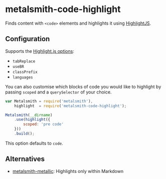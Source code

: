 # metalsmith-code-highlight

Finds content with `<code>` elements and highlights it using [HighlightJS](https://github.com/isagalaev/highlight.js).

## Configuration

Supports the [Highlight.js options](http://highlightjs.readthedocs.org/en/latest/api.html#configure-options):

* `tabReplace`
* `useBR`
* `classPrefix`
* `languages`

You can also customise which blocks of code you would like to highlight by passing `scoped` and a `querySelector` of your choice.

```js
var Metalsmith = require('metalsmith'),
    highlight  = require('metalsmith-code-highlight');

Metalsmith(__dirname)
    .use(highlight({
        scoped: 'pre code'
    }))
    .build();
```

This option defaults to `code`.

## Alternatives

* [metalsmith-metallic](https://github.com/weswigham/metalsmith-metallic): Highlights only within Markdown
